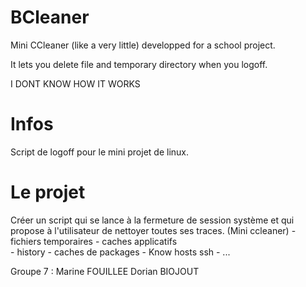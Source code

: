 # BCleaner

Mini CCleaner (like a very little) developped for a school project.

It lets you delete file and temporary directory when you logoff.

I DONT KNOW HOW IT WORKS

# Infos
Script de logoff pour le mini projet de linux.

# Le projet

Créer un script qui se lance à la fermeture de session système et qui propose à l'utilisateur de nettoyer toutes ses traces. (Mini ccleaner)
    - fichiers temporaires
    - caches applicatifs  
    - history 
    - caches de packages
    - Know hosts ssh
    - ...

Groupe 7 : Marine FOUILLEE Dorian BIOJOUT